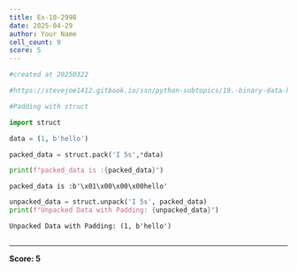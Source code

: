 ```yaml
---
title: Ex-10-2998
date: 2025-04-29
author: Your Name
cell_count: 9
score: 5
---
```


```python
#created at 20250322
```


```python
#https://stevejoe1412.gitbook.io/ssn/python-subtopics/19.-binary-data-handling
```


```python
#Padding with struct
```


```python
import struct
```


```python
data = (1, b'hello')
```


```python
packed_data = struct.pack('I 5s',*data)
```


```python
print(f"packed_data is :{packed_data}")
```

    packed_data is :b'\x01\x00\x00\x00hello'



```python
unpacked_data = struct.unpack('I 5s', packed_data)
print(f"Unpacked Data with Padding: {unpacked_data}")
```

    Unpacked Data with Padding: (1, b'hello')



```python

```


---
**Score: 5**